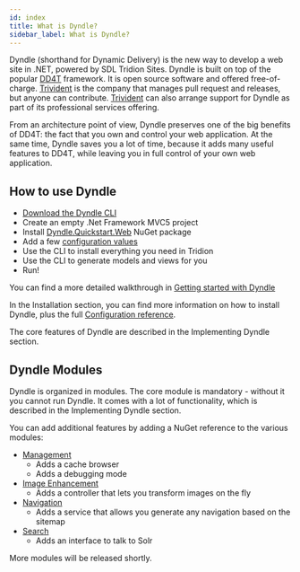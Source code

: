 ```yaml
---
id: index
title: What is Dyndle?
sidebar_label: What is Dyndle?
---
```


Dyndle (shorthand for Dynamic Delivery) is the new way to develop a web site in .NET, powered by SDL Tridion Sites. Dyndle is built on top of the popular [DD4T](https://dd4t.org/) framework. It is open source software and offered free-of-charge. [Trivident](https://trivident.com) is the company that manages pull request and releases, but anyone can contribute. [Trivident](https://trivident.com) can also arrange support for Dyndle as part of its professional services offering.

From an architecture point of view, Dyndle preserves one of the big benefits of DD4T: the fact that you own and control your web application. At the same time, Dyndle saves you a lot of time, because it adds many useful features to DD4T, while leaving you in full control of your own web application.


## How to use Dyndle

- [Download the Dyndle CLI](/download)
- Create an empty .Net Framework MVC5 project
- Install [Dyndle.Quickstart.Web](https://www.nuget.org/packages/Dyndle.Quikstart.Web) NuGet package
- Add a few [configuration values](configuration)
- Use the CLI to install everything you need in Tridion
- Use the CLI to generate models and views for you
- Run!

You can find a more detailed walkthrough in [Getting started with Dyndle](getting-started)

In the Installation section, you can find more information on how to install Dyndle, plus the full [Configuration reference](configuration).

The core features of Dyndle are described in the Implementing Dyndle section.

## Dyndle Modules

Dyndle is organized in modules. The core module is mandatory - without it you cannot run Dyndle. It comes with a lot of functionality, which is described in the Implementing Dyndle section.

You can add additional features by adding a NuGet reference to the various modules:

- [Management](management)
  - Adds a cache browser
  - Adds a debugging mode
- [Image Enhancement](image-enhancement)
  - Adds a controller that lets you transform images on the fly
- [Navigation](navigation)
  - Adds a service that allows you generate any navigation based on the sitemap
- [Search](search)
  - Adds an interface to talk to Solr

More modules will be released shortly.
